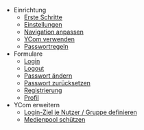 
- Einrichtung
    - [Erste Schritte](main.first-steps.md)
    - [Einstellungen](main.settings.md)
    - [Navigation anpassen](main.navigation.md)
    - [YCom verwenden](user.details.md)
    - [Passwortregeln](main.password_rules.md)
- Formulare
    - [Login](main.login.md)
    - [Logout](main.logout.md)
    - [Passwort ändern](main.change_password.md)
    - [Passwort zurücksetzen](main.reset_password.md)
    - [Registrierung](main.register.md)
    - [Profil](main.profile.md)
- YCom erweitern
    - [Login-Ziel je Nutzer / Gruppe definieren](trick.target_per_type.md)
    - [Medienpool schützen](media_auth.info.md)